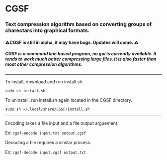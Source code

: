 # CGSF

### Text compression algorithm based on converting groups of charectars into graphical formats.

#### ⚠️CGSF is still in alpha, it may have bugs. Updates will come. ⚠️

##### CGSF is a command line based program, no gui is currently available. It tends to work much better compressing large files. It is also faster than most other compression algorithms.

---
To install, download and run install.sh.

`sudo sh install.sh`


To uninstall, run install.sh again located in the CGSF directory.

`sudo sh ~/.local/share/CGSF/install.sh`

---

Encoding takes a file input and a file output arguement.

Ex:
`cgsf-encode input.txt output.cgsf`


Decoding a file requires a similar process.

Ex:
`cgsf-decode input.cgsf output.txt`
